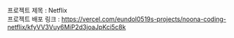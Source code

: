 프로젝트 제목 : Netflix<br/>
프로젝트 배포 링크 : https://vercel.com/eundol0519s-projects/noona-coding-netflix/kfyVV3Vuy6MiP2d3joaJpKci5c8k
